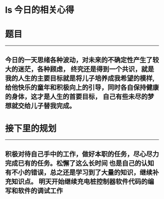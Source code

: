 ls
今日的相关心得
========
# 题目 #
-------------------------------------------------------------------------------
 今日的一天思绪各种波动，对未来的不确定性产生了较大的迷茫，各种顾虑，
 终究还是得到一个共识，就是我的人生的主要目标就是将儿子培养成我希望的模样, 
 给他快乐的童年和积极向上的引导，同时各自保持健康的身体，这才是人生的首要目标，
 自己有些未尽的梦想就交给儿子替我完成。
-----------------------------------------------------------------------------
# 接下里的规划 #
-------------------------------------------------------------------------------
积极对待自己手中的工作，做好本职的任务，尽心尽力完成已有的任务。松懈了这么长时间
也是自己的认知有不小的错误，总之还是学习到了大量的知识，继续补充知识点。
明天开始继续充电桩控制器软件代码的编写和软件的调试工作
-------------------------------------------------------------------------------

